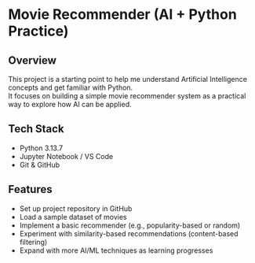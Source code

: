 # Movie Recommender (AI + Python Practice)

## Overview

This project is a starting point to help me understand Artificial Intelligence concepts and get familiar with Python.  
It focuses on building a simple movie recommender system as a practical way to explore how AI can be applied.

## Tech Stack

- Python 3.13.7
- Jupyter Notebook / VS Code
- Git & GitHub

## Features

- Set up project repository in GitHub
- Load a sample dataset of movies
- Implement a basic recommender (e.g., popularity-based or random)
- Experiment with similarity-based recommendations (content-based filtering)
- Expand with more AI/ML techniques as learning progresses
